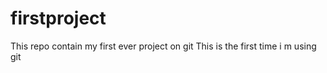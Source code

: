 # firstproject
This repo contain my first ever project on git
This is the first time i m using git

